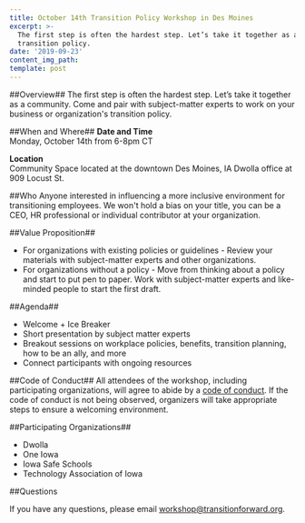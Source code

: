 ```yaml
---
title: October 14th Transition Policy Workshop in Des Moines
excerpt: >-
  The first step is often the hardest step. Let’s take it together as a community. Come and pair with subject-matter experts to work on your business or organization's
  transition policy.
date: '2019-09-23'
content_img_path:
template: post
---
```

##Overview##
The first step is often the hardest step. Let’s take it together as a community. Come and pair with subject-matter experts to work on your business or organization's
transition policy.

##When and Where##
**Date and Time**  
Monday, October 14th from 6-8pm CT

**Location**  
Community Space located at the downtown Des Moines, IA Dwolla office at 909 Locust St.

##Who
Anyone interested in influencing a more inclusive environment for transitioning employees. We won't hold a bias on your title, you can be a CEO, HR professional or individual contributor at your organization.

##Value Proposition##
* For organizations with existing policies or guidelines - Review your materials with subject-matter experts and other organizations.
* For organizations without a policy - Move from thinking about a policy and start to put pen to paper.  Work with subject-matter experts and like-minded people to start the first draft.

##Agenda##
* Welcome + Ice Breaker
* Short presentation by subject matter experts
* Breakout sessions on workplace policies, benefits, transition planning, how to be an ally, and more
* Connect participants with ongoing resources

##Code of Conduct##
All attendees of the workshop, including participating organizations, will agree to abide by a [code of conduct](/code-of-conduct). If the code of conduct is not being observed, organizers will take appropriate steps to ensure a welcoming environment.

##Participating Organizations##
* Dwolla
* One Iowa
* Iowa Safe Schools
* Technology Association of Iowa

##Questions

If you have any questions, please email <a href="mailto:workshop@transitionforward.org">workshop@transitionforward.org</a>.
